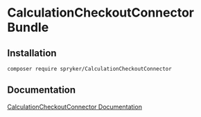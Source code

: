 # CalculationCheckoutConnector Bundle

## Installation

```
composer require spryker/CalculationCheckoutConnector
```

## Documentation

[CalculationCheckoutConnector Documentation](https://spryker.github.io/calculation-checkout-connector/index.html)




